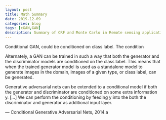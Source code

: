 ```yaml
---
layout: post
title: Math Summary
date: 2019-12-09
categories: blog
tags: [cGAN,GAN]
description: Summary of CRF and Monte Carlo in Remote sensing application
---
```


Conditional GAN, could be conditioned on class label. The condition


Alternately, a GAN can be trained in such a way that both the generator and the discriminator models are conditioned on the class label. This means that when the trained generator model is used as a standalone model to generate images in the domain, images of a given type, or class label, can be generated.

Generative adversarial nets can be extended to a conditional model if both the generator and discriminator are conditioned on some extra information y. […] We can perform the conditioning by feeding y into the both the discriminator and generator as additional input layer.

— Conditional Generative Adversarial Nets, 2014.a
